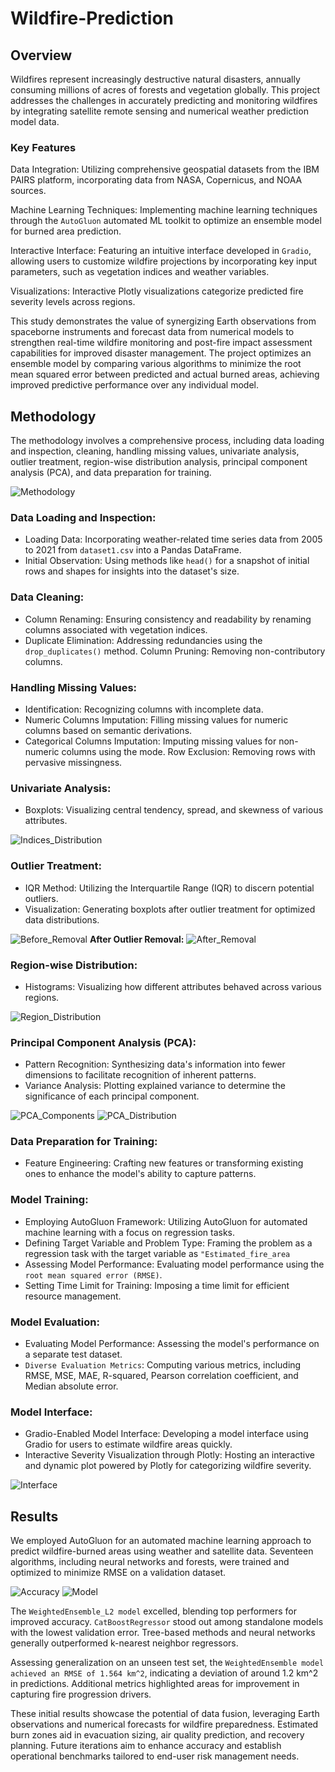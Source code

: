 # Wildfire-Prediction

## Overview
Wildfires represent increasingly destructive natural disasters, annually consuming millions of acres of forests and vegetation globally. This project addresses the challenges in accurately predicting and monitoring wildfires by integrating satellite remote sensing and numerical weather prediction model data.

### Key Features
Data Integration: Utilizing comprehensive geospatial datasets from the IBM PAIRS platform, incorporating data from NASA, Copernicus, and NOAA sources.

Machine Learning Techniques: Implementing machine learning techniques through the `AutoGluon` automated ML toolkit to optimize an ensemble model for burned area prediction.

Interactive Interface: Featuring an intuitive interface developed in `Gradio`, allowing users to customize wildfire projections by incorporating key input parameters, such as vegetation indices and weather variables.

Visualizations: Interactive Plotly visualizations categorize predicted fire severity levels across regions.

This study demonstrates the value of synergizing Earth observations from spaceborne instruments and forecast data from numerical models to strengthen real-time wildfire monitoring and post-fire impact assessment capabilities for improved disaster management. The project optimizes an ensemble model by comparing various algorithms to minimize the root mean squared error between predicted and actual burned areas, achieving improved predictive performance over any individual model.




## Methodology
The methodology involves a comprehensive process, including data loading and inspection, cleaning, handling missing values, univariate analysis, outlier treatment, region-wise distribution analysis, principal component analysis (PCA), and data preparation for training.

![Methodology](https://github.com/SAKET03/Wildfire-Prediction/blob/main/Images/Methodology.png)

### Data Loading and Inspection:
- Loading Data: Incorporating weather-related time series data from 2005 to 2021 from `dataset1.csv` into a Pandas DataFrame.
- Initial Observation: Using methods like `head()` for a snapshot of initial rows and shapes for insights into the dataset's size.

### Data Cleaning:
- Column Renaming: Ensuring consistency and readability by renaming columns associated with vegetation indices.
- Duplicate Elimination: Addressing redundancies using the `drop_duplicates()` method.
Column Pruning: Removing non-contributory columns.

### Handling Missing Values:
- Identification: Recognizing columns with incomplete data.
- Numeric Columns Imputation: Filling missing values for numeric columns based on semantic derivations.
- Categorical Columns Imputation: Imputing missing values for non-numeric columns using the mode.
Row Exclusion: Removing rows with pervasive missingness.

### Univariate Analysis:
- Boxplots: Visualizing central tendency, spread, and skewness of various attributes.

![Indices_Distribution](https://github.com/SAKET03/Wildfire-Prediction/blob/main/Images/Distribution%20of%20Indices.png)

### Outlier Treatment:
- IQR Method: Utilizing the Interquartile Range (IQR) to discern potential outliers.
- Visualization: Generating boxplots after outlier treatment for optimized data distributions.

![Before_Removal](https://github.com/SAKET03/Wildfire-Prediction/blob/main/Images/Boxplot%20(Before%20Outlier%20Removal).png)
**After Outlier Removal:**
![After_Removal](https://github.com/SAKET03/Wildfire-Prediction/blob/main/Images/Boxplot%20(After%20Outlier%20Removal).png)

### Region-wise Distribution:
- Histograms: Visualizing how different attributes behaved across various regions.

![Region_Distribution](https://github.com/SAKET03/Wildfire-Prediction/blob/main/Images/Region%20Distribution.png)

### Principal Component Analysis (PCA):
- Pattern Recognition: Synthesizing data's information into fewer dimensions to facilitate recognition of inherent patterns.
- Variance Analysis: Plotting explained variance to determine the significance of each principal component.

![PCA_Components](https://github.com/SAKET03/Wildfire-Prediction/blob/main/Images/PCA%20Bar%20Chart.png)
![PCA_Distribution](https://github.com/SAKET03/Wildfire-Prediction/blob/main/Images/PCA%20Biplots.png)

### Data Preparation for Training:
- Feature Engineering: Crafting new features or transforming existing ones to enhance the model's ability to capture patterns.

### Model Training:
- Employing AutoGluon Framework: Utilizing AutoGluon for automated machine learning with a focus on regression tasks.
- Defining Target Variable and Problem Type: Framing the problem as a regression task with the target variable as `"Estimated_fire_area`
- Assessing Model Performance: Evaluating model performance using the `root mean squared error (RMSE)`.
- Setting Time Limit for Training: Imposing a time limit for efficient resource management.

### Model Evaluation:
- Evaluating Model Performance: Assessing the model's performance on a separate test dataset.
- `Diverse Evaluation Metrics`: Computing various metrics, including RMSE, MSE, MAE, R-squared, Pearson correlation coefficient, and Median absolute error.

### Model Interface:
- Gradio-Enabled Model Interface: Developing a model interface using Gradio for users to estimate wildfire areas quickly.
- Interactive Severity Visualization through Plotly: Hosting an interactive and dynamic plot powered by Plotly for categorizing wildfire severity.

![Interface](https://github.com/SAKET03/Wildfire-Prediction/blob/main/Images/Interface.png)



## Results
We employed AutoGluon for an automated machine learning approach to predict wildfire-burned areas using weather and satellite data. Seventeen algorithms, including neural networks and forests, were trained and optimized to minimize RMSE on a validation dataset.

![Accuracy](https://github.com/SAKET03/Wildfire-Prediction/blob/main/Images/Model%20Table.png)
![Model](https://github.com/SAKET03/Wildfire-Prediction/blob/main/Images/Model.png)

The `WeightedEnsemble_L2 model` excelled, blending top performers for improved accuracy. `CatBoostRegressor` stood out among standalone models with the lowest validation error. Tree-based methods and neural networks generally outperformed k-nearest neighbor regressors.

Assessing generalization on an unseen test set, the `WeightedEnsemble model achieved an RMSE of 1.564 km^2`, indicating a deviation of around 1.2 km^2 in predictions. Additional metrics highlighted areas for improvement in capturing fire progression drivers.

These initial results showcase the potential of data fusion, leveraging Earth observations and numerical forecasts for wildfire preparedness. Estimated burn zones aid in evacuation sizing, air quality prediction, and recovery planning. Future iterations aim to enhance accuracy and establish operational benchmarks tailored to end-user risk management needs.
